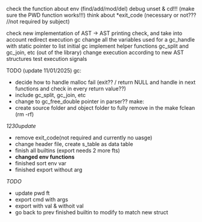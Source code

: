check the function about env (find/add/mod/del)
debug unset & cd!!! (make sure the PWD function works!!!)
think about *exit_code (necessary or not??? //not required by subject)

check new implementation of AST -> AST printing check, and take into account redirect execution
gc change all the variables used for a gc_handle with static pointer to list initial
gc implement helper functions gc_split and gc_join, etc (out of the library)
change execution according to new AST structures
test execution
signals

TODO (update 11/01/2025)
gc:
- decide how to handle malloc fail (exit?? / return NULL and handle in next functions and check in every return value??)
- include gc_split, gc_join, etc
- change to gc_free_double pointer in parser??
make:
- create source folder and object folder to fully remove in the make fclean (rm -rf)


*1230update*
- remove exit_code(not required and currently no uasge)
- change header file, create s_table as data table
- finish all builtins (export needs 2 more fts)
- **changed env functions**
- finished sort env var
- finished export without arg


*TODO*
- update pwd ft
- export cmd with args 
- export with val & withoit val
- go back to prev finished builtin to modify to match new struct